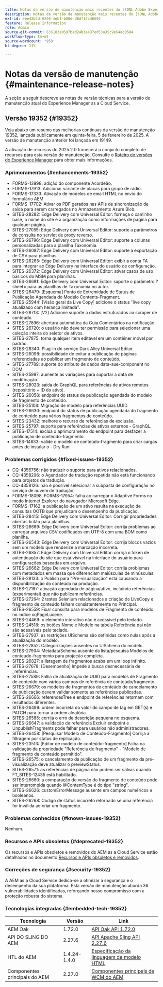 ```yaml
---
title: Notas da versão de manutenção mais recentes do [!DNL Adobe Experience Manager] as a Cloud Service.
description: Notas da versão de manutenção mais recentes do [!DNL Adobe Experience Manager] as a Cloud Service.
exl-id: eee42b4d-9206-4ebf-b88d-d8df14c46094
feature: Release Information
role: Admin
source-git-commit: 636183e0597bed24b3e437ed53a35c9e64ac0504
workflow-type: tm+mt
source-wordcount: '950'
ht-degree: 11%

---
```



# Notas da versão de manutenção {#maintenance-release-notes}

A seção a seguir descreve as notas de versão técnicas para a versão de manutenção atual do Experience Manager as a Cloud Service.

## Versão 19352 {#19352}

Veja abaixo um resumo das melhorias contínuas da versão de manutenção 19352, lançada publicamente em quinta-feira, 5 de fevereiro de 2025. A versão de manutenção anterior foi lançada em 19149.

A ativação de recursos do 2025.2.0 fornecerá o conjunto completo de recursos para esta versão de manutenção. Consulte o [Roteiro de versões do Experience Manager](https://experienceleague.adobe.com/en/docs/experience-manager-release-information/aem-release-updates/update-releases-roadmap) para obter mais informações.

### Aprimoramentos {#enhancements-19352}

* FORMS-13998: adição do componente Acordeão.
* FORMS-17913: Adicionar variante de placas para grupo de rádio.
* FORMS-17333: Ativação de modelos de email HTML no envio do formulário AEM.
* FORMS-17702: Ativar os PDF gerados nas APIs de sincronização de saída para serem carregados no Armazenamento Azure Blob.
* SITES-28282: Edge Delivery com Universal Editor: forneça o caminho base, o nome do site e a organização como informações de página para qualquer página.
* SITES-27055: Edge Delivery com Universal Editor: suporte a parâmetros de consulta no servlet de proxy reverso.
* SITES-26796: Edge Delivery com Universal Editor: suporte a colunas personalizadas para a planilha Taxonomia.
* SITES-26087: Edge Delivery com Universal Editor: suporte à exportação de CSV para planilhas.
* SITES-26265: Edge Delivery com Universal Editor: exibir a conta TA para integrar ao Edge Delivery na interface do usuário de configuração.
* SITES-20372: Edge Delivery com Universal Editor: ativar casos de uso básicos do MSM para planilhas.
* SITES-26681: Edge Delivery com Universal Editor: suporte o parâmetro ?sheet= para as planilhas de Taxonomia no autor.
* SITES-26479: [Esquema] Ponto de Extremidade de Status de Publicação Agendada do Modelo Contents-Fragment.
* SITES-25944: [Visão geral da Live Copy] adicione o status &quot;live copy atualizado com herança limitada&quot;.
* SITES-28713: [V2] Adicione suporte a dados estruturados ao scraper de conteúdo.
* SITES-27896: abertura automática da Guia Comentários na notificação.
* SITES-26720: o usuário não deve ter permissão para selecionar uma coleção inteira do seletor de ativos.
* SITES-27875: torna qualquer item editável em um contêiner móvel por padrão.
* SITES-28340: Plug-in do serviço Dark Alley Universal Editor.
* SITES-26098: possibilidade de evitar a publicação de páginas referenciadas ao publicar um fragmento de conteúdo.
* SITES-27789: suporte do atributo de dados data-aue-component no DOM.
* SITES-25997: aumente as variações para suportar a data de modificação.
* SITES-28023: saída do GraphQL para referências de ativos remotos (repositório + ID do ativo).
* SITES-26058: endpoint do status de publicação agendada do modelo de fragmento de conteúdo.
* SITES-25108: Migração de modelo para referências UUID.
* SITES-26630: endpoint do status de publicação agendada do fragmento de conteúdo para vários fragmentos de conteúdo.
* SITES-23432: melhore o recurso de referências de exclusão.
* SITES-25797: suporte para referências de ativos externos - GraphQL.
* SITES-17514: exclua o aprimoramento do endpoint para desfazer a publicação de conteúdo-fragmento.
* SITES-14633: valide o modelo de conteúdo-fragmento para criar cargas antes de instalar o - Dry Run.

### Problemas corrigidos {#fixed-issues-19352}

* CQ-4356756: não traduzir o suporte para ativos relacionados.
* CQ-4358206: o Agendador de tradução repetida não está funcionando para projetos de tradução.
* CQ-4358126: não é possível selecionar a subpasta de configuração no serviço de nuvem de tradução.
* FORMS-18098, FORMS-17954: falha ao carregar o Adaptive Forms no modo Internet Explorer do navegador Microsoft Edge.
* FORMS-17162: a publicação de um ativo resulta na execução de consultas OOTB que prejudicam o desempenho da publicação.
* SITES-28415: Edge Delivery com Universal Editor: Corrigir propriedades abertas botão para planilhas.
* SITES-26669: Edge Delivery com Universal Editor: corrija problemas ao carregar arquivos CSV codificados em UTF-8 com uma BOM como planilha.
* SITES-26543: Edge Delivery com Universal Editor: corrija blocos vazios sem um modelo que renderize a marcação incorreta.
* SITES-26857: Edge Delivery com Universal Editor: corrija o token de autenticação do site que está visível na interface do usuário para configurações baseadas em arquivo.
* SITES-26662: Edge Delivery com Universal Editor: corrija problemas com metadados em massa que diferenciam maiúsculas de minúsculas.
* SITES-28133: o Publish para &quot;Pré-visualização&quot; está causando a disponibilização do conteúdo na produção.
* SITES-27187: ativação agendada de página/ativo, incluindo referências (experimental) que não publicam referências.
* SITES-27264: 2 testes Selenium relacionados a criação de LiveCopy e fragmento de conteúdo falham consistentemente no Principal.
* SITES-26559: Fixar consulta para modelos de Fragmento de conteúdo no índice cqPageLucene.
* SITES-24469: o elemento interativo não é acessível pelo teclado.
* SITES-24518: os botões Nome e Modelo na tabela Referência pai não são acessíveis pelo teclado.
* SITES-27937: as restrições UISchema são definidas como nulas após a atualização do modelo.
* SITES-27852: Categorizações ausentes no UISchema do modelo.
* SITES-27904: MetadataSchema ausente da lista/pesquisa Modelos de conteúdo-fragmento para projeção completa.
* SITES-26827: a listagem de fragmentos acaba em um loop infinito.
* SITES-27678: [Desempenho] Impede a busca desnecessária de _referências.
* SITES-27589: Falha de atualização de UUID para modelos de Fragmento de conteúdo com vários campos de referência de conteúdo/fragmento.
* SITES-26679: os modelos de fragmentos de conteúdo de cancelamento de publicação devem validar somente as referências publicadas.
* SITES-26666: referencesTree e endpoint de referências retornam com resultados diferentes.
* SITES-26499: ordem incorreta do valor do campo de tag em GET(s) e PATCH para tornar a ordem aleatória.
* SITES-26585: corrija o erro de descrição pequena no esquema.
* SITES-26647: a validação de referência Excluir endpoint e UnpublishFragments pode falhar para usuários não administradores.
* SITES-26458: [Pesquisar Modelo de Conteúdo-Fragmento] Corrija a filtragem por status de replicação.
* SITES-23513: [Editor de modelo de conteúdo-fragmento] Falha na validação da propriedade &quot;Referência de fragmento&quot; - &quot;Modelo de fragmento de conteúdo permitido&quot;.
* SITES-26575: o cancelamento da publicação de um fragmento da pré-visualização deve atualizar o previewStatus.
* SITES-26571: as referências de página não podem ser salvas quando FT_SITES-12435 está habilitado.
* SITES-26660: a comparação de versão do fragmento de conteúdo pode ser interrompida quando @ContentType é do tipo &quot;string&quot;.
* SITES-26626: customErrorMessage ausente em campos numéricos e booleanos.
* SITES-26268: Código de status incorreto retornado se uma referência for inválida ao criar um fragmento.

### Problemas conhecidos {#known-issues-19352}

Nenhum.

### Recursos e APIs obsoletos {#deprecated-19352}

Os recursos e APIs obsoletos e removidos do AEM as a Cloud Service estão detalhados no documento [Recursos e APIs obsoletos e removidos](/help/release-notes/deprecated-removed-features.md).

### Correções de segurança {#security-19352}

A AEM as a Cloud Service dedica-se a otimizar a segurança e o desempenho da sua plataforma. Esta versão de manutenção aborda 36 vulnerabilidades identificadas, reforçando nosso compromisso com a proteção robusta do sistema.

### Tecnologias integradas {#embedded-tech-19352}

| Tecnologia | Versão | Link |
|---|---|---|
| AEM Oak | 1.72.0 | [API Oak API 1.72.0](https://www.javadoc.io/doc/org.apache.jackrabbit/oak-api/1.72.0/index.html) |
| API DO SLING DO AEM | 2.27.6 | [API Apache Sling API 2.27.6](https://www.javadoc.io/doc/org.apache.sling/org.apache.sling.api/latest/index.html) |
| HTL do AEM | 1.4.24-1.4.0 | [Especificação da linguagem de modelo HTML](https://github.com/adobe/htl-spec) |
| Componentes principais do AEM | 2.27.0 | [Componentes principais de WCM do AEM](https://github.com/adobe/aem-core-wcm-components) |
